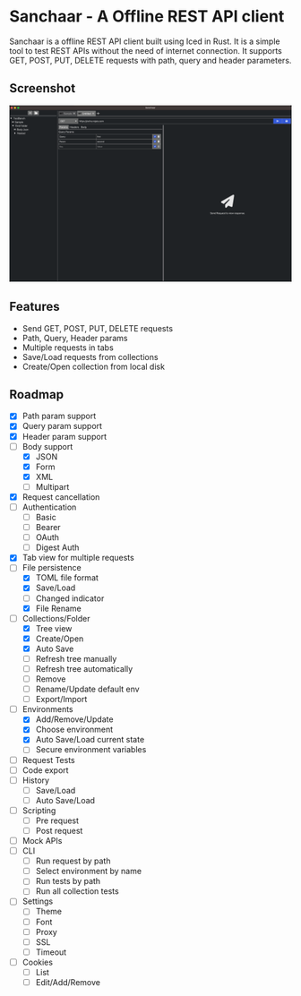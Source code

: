 # Sanchaar - A Offline REST API client

Sanchaar is a offline REST API client built using Iced in Rust. It is a simple tool to test REST APIs without the need of internet connection. It supports GET, POST, PUT, DELETE requests with path, query and header parameters.

## Screenshot

![Screenshot](./screenshots/app.png)

## Features

- Send GET, POST, PUT, DELETE requests
- Path, Query, Header params
- Multiple requests in tabs
- Save/Load requests from collections
- Create/Open collection from local disk

## Roadmap

- [x] Path param support
- [x] Query param support
- [x] Header param support
- [ ] Body support
  - [x] JSON
  - [x] Form
  - [x] XML
  - [ ] Multipart
- [x] Request cancellation
- [ ] Authentication
  - [ ] Basic
  - [ ] Bearer
  - [ ] OAuth
  - [ ] Digest Auth
- [x] Tab view for multiple requests
- [ ] File persistence
  - [x] TOML file format
  - [x] Save/Load
  - [ ] Changed indicator
  - [x] File Rename
- [ ] Collections/Folder
  - [x] Tree view
  - [x] Create/Open
  - [x] Auto Save
  - [ ] Refresh tree manually
  - [ ] Refresh tree automatically
  - [ ] Remove
  - [ ] Rename/Update default env
  - [ ] Export/Import
- [ ] Environments
  - [x] Add/Remove/Update
  - [x] Choose environment
  - [x] Auto Save/Load current state
  - [ ] Secure environment variables
- [ ] Request Tests
- [ ] Code export
- [ ] History
  - [ ] Save/Load
  - [ ] Auto Save/Load
- [ ] Scripting
  - [ ] Pre request
  - [ ] Post request
- [ ] Mock APIs
- [ ] CLI
  - [ ] Run request by path
  - [ ] Select environment by name
  - [ ] Run tests by path
  - [ ] Run all collection tests
- [ ] Settings
  - [ ] Theme
  - [ ] Font
  - [ ] Proxy
  - [ ] SSL
  - [ ] Timeout
- [ ] Cookies
  - [ ] List
  - [ ] Edit/Add/Remove
